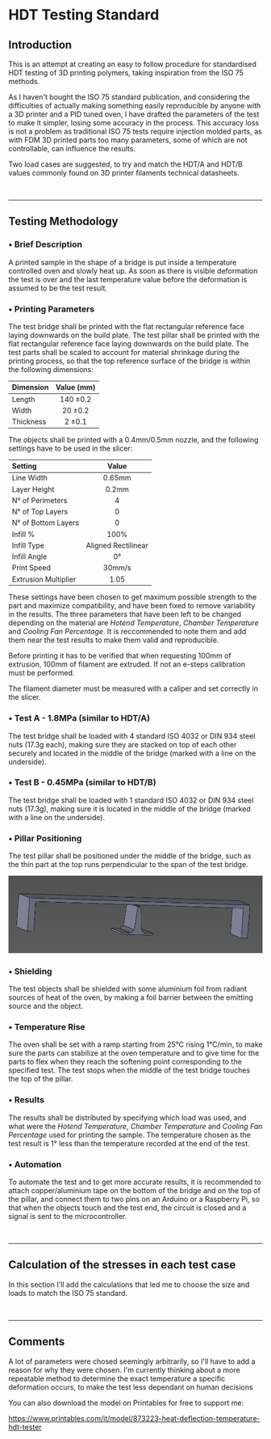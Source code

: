 # HDT Testing Standard
## Introduction
This is an attempt at creating an easy to follow procedure for standardised HDT testing of 3D printing polymers, taking inspiration from the ISO 75 methods.

As I haven't bought the ISO 75 standard publication, and considering the difficulties of actually making something easily reproducible by anyone with a 3D printer and a PID tuned oven, I have drafted the parameters of the test to make it simpler, losing some accuracy in the process.
This accuracy loss is not a problem as traditional ISO 75 tests require injection molded parts, as with FDM 3D printed parts too many parameters, some of which are not controllable, can influence the results.

Two load cases are suggested, to try and match the HDT/A and HDT/B values commonly found on 3D printer filaments technical datasheets.

<!-------------------------------------------------------------------------------------------------->
</br>

---

## Testing Methodology
### • Brief Description
A printed sample in the shape of a bridge is put inside a temperature controlled oven and slowly heat up. As soon as there is visible deformation the test is over and the last temperature value before the deformation is assumed to be the test result.

### • Printing Parameters
The test bridge shall be printed with the flat rectangular reference face laying downwards on the build plate.
The test pillar shall be printed with the flat rectangular reference face laying downwards on the build plate.
The test parts shall be scaled to account for material shrinkage during the printing process, so that the top reference surface of the bridge is within the following dimensions:

| Dimension  | Value (mm) |
| :--------- | :--------: |
| Length     | 140 ±0.2   |
| Width      | 20 ±0.2    |
| Thickness  | 2 ±0.1     |


The objects shall be printed with a 0.4mm/0.5mm nozzle, and the following settings have to be used in the slicer:

| Setting              | Value               |
| :----------          | :----------:        |
| Line Width           | 0.65mm              |
| Layer Height         | 0.2mm               |
| N° of Perimeters     | 4                   |
| N° of Top Layers     | 0                   |
| N° of Bottom Layers  | 0                   |
| Infill %             | 100%                |
| Infill Type          | Aligned Rectilinear |
| Infill Angle         | 0°                  |
| Print Speed          | 30mm/s              |
| Extrusion Multiplier | 1.05                |

These settings have been chosen to get maximum possible strength to the part and maximize compatibility, and have been fixed to remove variability in the results.
The three parameters that have been left to be changed depending on the material are _Hotend Temperature_, _Chamber Temperature_ and _Cooling Fan Percentage_.
It is reccommended to note them and add them near the test results to make them valid and reproducible.

Before printing it has to be verified that when requesting 100mm of extrusion, 100mm of filament are extruded. If not an e-steps calibration must be performed.

The filament diameter must be measured with a caliper and set correctly in the slicer.

### • Test A - 1.8MPa (similar to HDT/A)
The test bridge shall be loaded with 4 standard ISO 4032 or DIN 934 steel nuts (17.3g each), making sure they are stacked on top of each other securely and located in the middle of the bridge (marked with a line on the underside).

### • Test B - 0.45MPa (similar to HDT/B)
The test bridge shall be loaded with 1 standard ISO 4032 or DIN 934 steel nuts (17.3g), making sure it is located in the middle of the bridge (marked with a line on the underside).

### • Pillar Positioning
The test pillar shall be positioned under the middle of the bridge, such as the thin part at the top runs perpendicular to the span of the test bridge.

<picture>
  <img alt="Test setup image" src="/HDT_Setup.png">
</picture>

### • Shielding
The test objects shall be shielded with some aluminium foil from radiant sources of heat of the oven, by making a foil barrier between the emitting source and the object.

### • Temperature Rise
The oven shall be set with a ramp starting from 25°C rising 1°C/min, to make sure the parts can stabilize at the oven temperature and to give time for the parts to flex when they reach the softening point corresponding to the specified test.
The test stops when the middle of the test bridge touches the top of the pillar.

### • Results
The results shall be distributed by specifying which load was used, and what were the _Hotend Temperature_, _Chamber Temperature_ and _Cooling Fan Percentage_ used for printing the sample.
The temperature chosen as the test result is 1° less than the temperature recorded at the end of the test.

### • Automation
To automate the test and to get more accurate results, it is recommended to attach copper/aluminium tape on the bottom of the bridge and on the top of the pillar, and connect them to two pins on an Arduino or a Raspberry Pi, so that when the objects touch and the test end, the circuit is closed and a signal is sent to the microcontroller.

<!-------------------------------------------------------------------------------------------------->
</br>

---

## Calculation of the stresses in each test case
In this section I'll add the calculations that led me to choose the size and loads to match the ISO 75 standard.

<!-------------------------------------------------------------------------------------------------->
</br>

---

## Comments
A lot of parameters were chosed seemingly arbitrarily, so I'll have to add a reason for why they were chosen.
I'm currently thinking about a more repeatable method to determine the exact temperature a specific deformation occurs, to make the test less dependant on human decisions

You can also download the model on Printables for free to support me:

https://www.printables.com/it/model/873223-heat-deflection-temperature-hdt-tester
